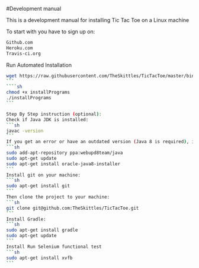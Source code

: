 
#Development manual

This is a development manual for installing Tic Tac Toe on a Linux machine

To start with you have to sign up on:
```sh
Github.com
Heroku.com
Travis-ci.org
```

Run Automated Installation
````sh
wget https://raw.githubusercontent.com/TheSkittles/TicTacToe/master/bin/InstallPrograms
```
````sh
chmod +x installPrograms
./installPrograms
```

Step By Step instruction (optional):
Check if Java JDK is installed:
```sh
javac -version
```
If you get an error or have an outdated version (Java 8 is required), install Java by entering:
```sh
sudo add-apt-repository ppa:webupd8team/java
sudo apt-get update
sudo apt-get install oracle-java8-installer
```
Install git on your machine:
```sh
sudo apt-get install git
```
Then clone the project to your machine:
```sh
git clone git@github.com:TheSkittles/TicTacToe.git
```
Install Gradle:
```sh
sudo apt-get install gradle
sudo apt-get update
```
Install Run Selenium functional test
```sh
sudo apt-get install xvfb
```




